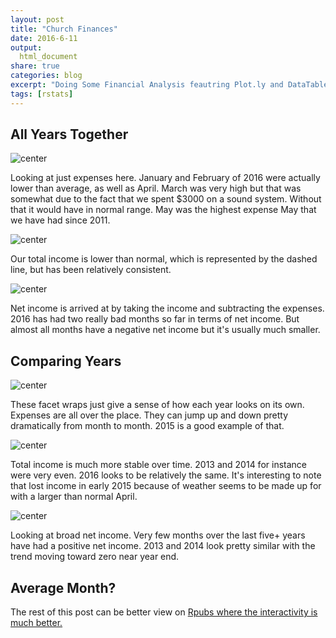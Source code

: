 ```yaml
---
layout: post
title: "Church Finances"
date: 2016-6-11
output:
  html_document
share: true
categories: blog
excerpt: "Doing Some Financial Analysis feautring Plot.ly and DataTable packages"
tags: [rstats]
---
```




## All Years Together

![center](/figs/church_markdown/unnamed-chunk-2-1.png)

Looking at just expenses here. January and February of 2016 were actually lower than average, as well as April. March was very high but that was somewhat due to the fact that we spent $3000 on a sound system. Without that it would have in normal range. May was the highest expense May that we have had since 2011. 

![center](/figs/church_markdown/unnamed-chunk-3-1.png)

Our total income is lower than normal, which is represented by the dashed line, but has been relatively consistent. 

![center](/figs/church_markdown/unnamed-chunk-4-1.png)

Net income is arrived at by taking the income and subtracting the expenses. 2016 has had two really bad months so far in terms of net income. But almost all months have a negative net income but it's usually much smaller. 

## Comparing Years

![center](/figs/church_markdown/unnamed-chunk-5-1.png)

These facet wraps just give a sense of how each year looks on its own. Expenses are all over the place. They can jump up and down pretty dramatically from month to month. 2015 is a good example of that. 

![center](/figs/church_markdown/unnamed-chunk-6-1.png)

Total income is much more stable over time. 2013 and 2014 for instance were very even. 2016 looks to be relatively the same. It's interesting to note that lost income in early 2015 because of weather seems to be made up for with a larger than normal April. 

![center](/figs/church_markdown/unnamed-chunk-7-1.png)

Looking at broad net income. Very few months over the last five+ years have had a positive net income. 2013 and 2014 look pretty similar with the trend moving toward zero near year end. 

## Average Month? 


The rest of this post can be better view on [Rpubs where the interactivity is much better.](http://rpubs.com/ryanburge/church_finances) 


